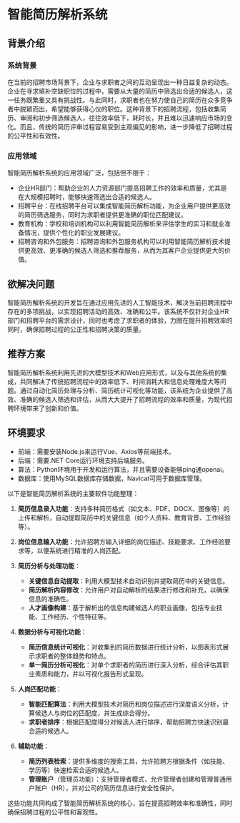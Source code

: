 # 智能简历解析系统
## 背景介绍

### 系统背景

在当前的招聘市场背景下，企业与求职者之间的互动呈现出一种日益复杂的动态。企业在寻求填补空缺职位的过程中，需要从大量的简历中筛选出合适的候选人，这一任务既繁重又具有挑战性。与此同时，求职者也在努力使自己的简历在众多竞争者中脱颖而出，希望能够获得心仪的职位。这种背景下的招聘流程，包括收集简历、审阅和初步筛选候选人，往往效率低下，耗时长，并且难以迅速响应市场的变化。而且，传统的简历评审过程容易受到主观偏见的影响，进一步降低了招聘过程的公平性和有效性。

### 应用领域

智能简历解析系统的应用领域广泛，包括但不限于：

- 企业HR部门：帮助企业的人力资源部门提高招聘工作的效率和质量，尤其是在大规模招聘时，能够快速筛选出合适的候选人。
- 招聘平台：在线招聘平台可以集成智能简历解析功能，为企业用户提供更高效的简历筛选服务，同时为求职者提供更准确的职位匹配建议。
- 教育机构：学校和培训机构可以利用智能简历解析来评估学生的实习和就业准备情况，提供个性化的职业发展建议。
- 招聘咨询和外包服务：招聘咨询和外包服务机构可以利用智能简历解析技术提供更高效、更准确的候选人筛选和推荐服务，从而为其客户企业提供更大的价值。

## 欲解决问题

智能简历解析系统的开发旨在通过应用先进的人工智能技术，解决当前招聘流程中存在的多项挑战，以实现招聘活动的高效、准确和公平。该系统不仅针对企业HR部门和招聘平台的需求设计，同时也考虑了求职者的体验，力图在提升招聘效率的同时，确保招聘过程的公正性和招聘决策的质量。

## 推荐方案

智能简历解析系统利用先进的大模型技术和Web应用形式，以及与其他系统的集成，共同解决了传统招聘流程中的效率低下、时间消耗大和信息处理难度大等问题。通过自动化简历处理与分析、简历统计可视化等功能，该系统为企业提供了高效、准确的候选人筛选和评估，从而大大提升了招聘流程的效率和质量，为现代招聘环境带来了创新和价值。


## 环境要求

- 前端：需要安装Node.js来运行Vue、Axios等前端技术。
- 后端：需要.NET Core运行环境支持后端服务。
- 算法：Python环境用于开发和运行算法，并且需要设备能够ping通openai。
- 数据库：使用MySQL数据库存储数据，Navicat可用于数据库管理。

以下是智能简历解析系统的主要软件功能整理：

1. **简历信息录入功能**：支持多种简历格式（如文本、PDF、DOCX、图像等）的上传和解析，自动提取简历中的关键信息（如个人资料、教育背景、工作经验等）。

2. **岗位信息输入功能**：允许招聘方输入详细的岗位描述、技能要求、工作经验要求等，以便系统进行精准的人岗匹配。

3. **简历分析与处理功能**：
   - **关键信息自动提取**：利用大模型技术自动识别并提取简历中的关键信息。
   - **简历解析内容修改**：允许用户对自动解析的结果进行修改和补充，以确保信息的准确性。
   - **人才画像构建**：基于解析出的信息构建候选人的职业画像，包括专业技能、工作经历、个性特征等。

4. **数据分析与可视化功能**：
   - **简历信息统计可视化**：对收集到的简历数据进行统计分析，以图表形式展示求职者的整体趋势和特点。
   - **单一简历分析可视化**：对单个求职者的简历进行深入分析，综合评估其职业素质和能力，并以可视化报告形式呈现。

5. **人岗匹配功能**：
   - **智能匹配算法**：利用大模型技术对简历和岗位描述进行深度语义分析，计算候选人与岗位的匹配度，并生成综合得分。
   - **求职者排序**：根据匹配度得分对候选人进行排序，帮助招聘方快速识别最合适的候选人。

6. **辅助功能**：
   - **简历列表检索**：提供多维度的搜索工具，允许招聘方根据条件（如技能、学历等）快速检索合适的候选人。
   - **管理账户**（管理员功能）：支持管理者模式，允许管理者创建和管理普通用户账户（HR），并对公司的简历信息进行安全性保护。

这些功能共同构成了智能简历解析系统的核心，旨在提高招聘效率和准确性，同时确保招聘过程的公平性和客观性。

